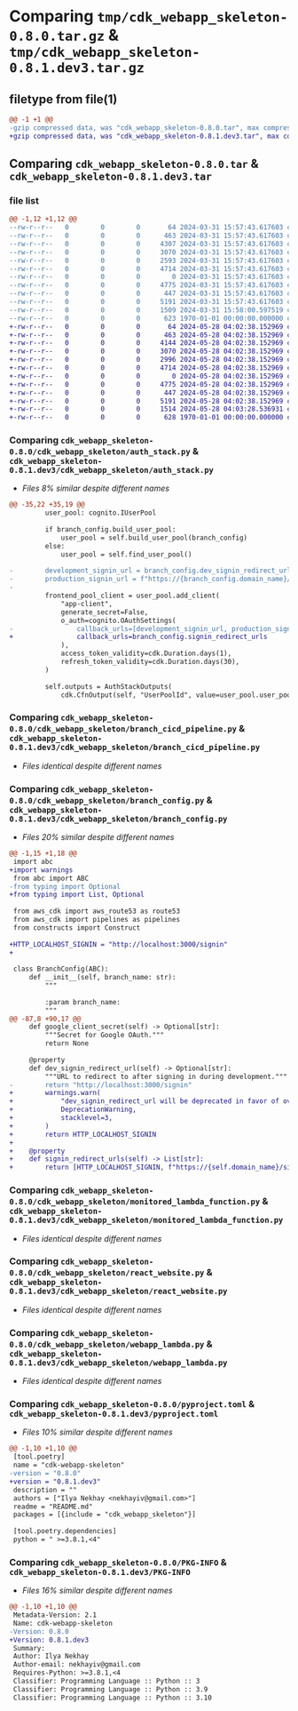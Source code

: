 # Comparing `tmp/cdk_webapp_skeleton-0.8.0.tar.gz` & `tmp/cdk_webapp_skeleton-0.8.1.dev3.tar.gz`

## filetype from file(1)

```diff
@@ -1 +1 @@
-gzip compressed data, was "cdk_webapp_skeleton-0.8.0.tar", max compression
+gzip compressed data, was "cdk_webapp_skeleton-0.8.1.dev3.tar", max compression
```

## Comparing `cdk_webapp_skeleton-0.8.0.tar` & `cdk_webapp_skeleton-0.8.1.dev3.tar`

### file list

```diff
@@ -1,12 +1,12 @@
--rw-r--r--   0        0        0       64 2024-03-31 15:57:43.617603 cdk_webapp_skeleton-0.8.0/README.md
--rw-r--r--   0        0        0      463 2024-03-31 15:57:43.617603 cdk_webapp_skeleton-0.8.0/cdk_webapp_skeleton/__init__.py
--rw-r--r--   0        0        0     4307 2024-03-31 15:57:43.617603 cdk_webapp_skeleton-0.8.0/cdk_webapp_skeleton/auth_stack.py
--rw-r--r--   0        0        0     3070 2024-03-31 15:57:43.617603 cdk_webapp_skeleton-0.8.0/cdk_webapp_skeleton/branch_cicd_pipeline.py
--rw-r--r--   0        0        0     2593 2024-03-31 15:57:43.617603 cdk_webapp_skeleton-0.8.0/cdk_webapp_skeleton/branch_config.py
--rw-r--r--   0        0        0     4714 2024-03-31 15:57:43.617603 cdk_webapp_skeleton-0.8.0/cdk_webapp_skeleton/monitored_lambda_function.py
--rw-r--r--   0        0        0        0 2024-03-31 15:57:43.617603 cdk_webapp_skeleton-0.8.0/cdk_webapp_skeleton/py.typed
--rw-r--r--   0        0        0     4775 2024-03-31 15:57:43.617603 cdk_webapp_skeleton-0.8.0/cdk_webapp_skeleton/react_website.py
--rw-r--r--   0        0        0      447 2024-03-31 15:57:43.617603 cdk_webapp_skeleton-0.8.0/cdk_webapp_skeleton/test_utils.py
--rw-r--r--   0        0        0     5191 2024-03-31 15:57:43.617603 cdk_webapp_skeleton-0.8.0/cdk_webapp_skeleton/webapp_lambda.py
--rw-r--r--   0        0        0     1509 2024-03-31 15:58:00.597519 cdk_webapp_skeleton-0.8.0/pyproject.toml
--rw-r--r--   0        0        0      623 1970-01-01 00:00:00.000000 cdk_webapp_skeleton-0.8.0/PKG-INFO
+-rw-r--r--   0        0        0       64 2024-05-28 04:02:38.152969 cdk_webapp_skeleton-0.8.1.dev3/README.md
+-rw-r--r--   0        0        0      463 2024-05-28 04:02:38.152969 cdk_webapp_skeleton-0.8.1.dev3/cdk_webapp_skeleton/__init__.py
+-rw-r--r--   0        0        0     4144 2024-05-28 04:02:38.152969 cdk_webapp_skeleton-0.8.1.dev3/cdk_webapp_skeleton/auth_stack.py
+-rw-r--r--   0        0        0     3070 2024-05-28 04:02:38.152969 cdk_webapp_skeleton-0.8.1.dev3/cdk_webapp_skeleton/branch_cicd_pipeline.py
+-rw-r--r--   0        0        0     2996 2024-05-28 04:02:38.152969 cdk_webapp_skeleton-0.8.1.dev3/cdk_webapp_skeleton/branch_config.py
+-rw-r--r--   0        0        0     4714 2024-05-28 04:02:38.152969 cdk_webapp_skeleton-0.8.1.dev3/cdk_webapp_skeleton/monitored_lambda_function.py
+-rw-r--r--   0        0        0        0 2024-05-28 04:02:38.152969 cdk_webapp_skeleton-0.8.1.dev3/cdk_webapp_skeleton/py.typed
+-rw-r--r--   0        0        0     4775 2024-05-28 04:02:38.152969 cdk_webapp_skeleton-0.8.1.dev3/cdk_webapp_skeleton/react_website.py
+-rw-r--r--   0        0        0      447 2024-05-28 04:02:38.152969 cdk_webapp_skeleton-0.8.1.dev3/cdk_webapp_skeleton/test_utils.py
+-rw-r--r--   0        0        0     5191 2024-05-28 04:02:38.152969 cdk_webapp_skeleton-0.8.1.dev3/cdk_webapp_skeleton/webapp_lambda.py
+-rw-r--r--   0        0        0     1514 2024-05-28 04:03:28.536931 cdk_webapp_skeleton-0.8.1.dev3/pyproject.toml
+-rw-r--r--   0        0        0      628 1970-01-01 00:00:00.000000 cdk_webapp_skeleton-0.8.1.dev3/PKG-INFO
```

### Comparing `cdk_webapp_skeleton-0.8.0/cdk_webapp_skeleton/auth_stack.py` & `cdk_webapp_skeleton-0.8.1.dev3/cdk_webapp_skeleton/auth_stack.py`

 * *Files 8% similar despite different names*

```diff
@@ -35,22 +35,19 @@
         user_pool: cognito.IUserPool
 
         if branch_config.build_user_pool:
             user_pool = self.build_user_pool(branch_config)
         else:
             user_pool = self.find_user_pool()
 
-        development_signin_url = branch_config.dev_signin_redirect_url
-        production_signin_url = f"https://{branch_config.domain_name}/signin"
-
         frontend_pool_client = user_pool.add_client(
             "app-client",
             generate_secret=False,
             o_auth=cognito.OAuthSettings(
-                callback_urls=[development_signin_url, production_signin_url]
+                callback_urls=branch_config.signin_redirect_urls
             ),
             access_token_validity=cdk.Duration.days(1),
             refresh_token_validity=cdk.Duration.days(30),
         )
 
         self.outputs = AuthStackOutputs(
             cdk.CfnOutput(self, "UserPoolId", value=user_pool.user_pool_id),
```

### Comparing `cdk_webapp_skeleton-0.8.0/cdk_webapp_skeleton/branch_cicd_pipeline.py` & `cdk_webapp_skeleton-0.8.1.dev3/cdk_webapp_skeleton/branch_cicd_pipeline.py`

 * *Files identical despite different names*

### Comparing `cdk_webapp_skeleton-0.8.0/cdk_webapp_skeleton/branch_config.py` & `cdk_webapp_skeleton-0.8.1.dev3/cdk_webapp_skeleton/branch_config.py`

 * *Files 20% similar despite different names*

```diff
@@ -1,15 +1,18 @@
 import abc
+import warnings
 from abc import ABC
-from typing import Optional
+from typing import List, Optional
 
 from aws_cdk import aws_route53 as route53
 from aws_cdk import pipelines as pipelines
 from constructs import Construct
 
+HTTP_LOCALHOST_SIGNIN = "http://localhost:3000/signin"
+
 
 class BranchConfig(ABC):
     def __init__(self, branch_name: str):
         """
 
         :param branch_name:
         """
@@ -87,8 +90,17 @@
     def google_client_secret(self) -> Optional[str]:
         """Secret for Google OAuth."""
         return None
 
     @property
     def dev_signin_redirect_url(self) -> Optional[str]:
         """URL to redirect to after signing in during development."""
-        return "http://localhost:3000/signin"
+        warnings.warn(
+            "dev_signin_redirect_url will be deprecated in favor of overriding signin_redirect_urls",
+            DeprecationWarning,
+            stacklevel=3,
+        )
+        return HTTP_LOCALHOST_SIGNIN
+
+    @property
+    def signin_redirect_urls(self) -> List[str]:
+        return [HTTP_LOCALHOST_SIGNIN, f"https://{self.domain_name}/signin"]
```

### Comparing `cdk_webapp_skeleton-0.8.0/cdk_webapp_skeleton/monitored_lambda_function.py` & `cdk_webapp_skeleton-0.8.1.dev3/cdk_webapp_skeleton/monitored_lambda_function.py`

 * *Files identical despite different names*

### Comparing `cdk_webapp_skeleton-0.8.0/cdk_webapp_skeleton/react_website.py` & `cdk_webapp_skeleton-0.8.1.dev3/cdk_webapp_skeleton/react_website.py`

 * *Files identical despite different names*

### Comparing `cdk_webapp_skeleton-0.8.0/cdk_webapp_skeleton/webapp_lambda.py` & `cdk_webapp_skeleton-0.8.1.dev3/cdk_webapp_skeleton/webapp_lambda.py`

 * *Files identical despite different names*

### Comparing `cdk_webapp_skeleton-0.8.0/pyproject.toml` & `cdk_webapp_skeleton-0.8.1.dev3/pyproject.toml`

 * *Files 10% similar despite different names*

```diff
@@ -1,10 +1,10 @@
 [tool.poetry]
 name = "cdk-webapp-skeleton"
-version = "0.8.0"
+version = "0.8.1.dev3"
 description = ""
 authors = ["Ilya Nekhay <nekhayiv@gmail.com>"]
 readme = "README.md"
 packages = [{include = "cdk_webapp_skeleton"}]
 
 [tool.poetry.dependencies]
 python = " >=3.8.1,<4"
```

### Comparing `cdk_webapp_skeleton-0.8.0/PKG-INFO` & `cdk_webapp_skeleton-0.8.1.dev3/PKG-INFO`

 * *Files 16% similar despite different names*

```diff
@@ -1,10 +1,10 @@
 Metadata-Version: 2.1
 Name: cdk-webapp-skeleton
-Version: 0.8.0
+Version: 0.8.1.dev3
 Summary: 
 Author: Ilya Nekhay
 Author-email: nekhayiv@gmail.com
 Requires-Python: >=3.8.1,<4
 Classifier: Programming Language :: Python :: 3
 Classifier: Programming Language :: Python :: 3.9
 Classifier: Programming Language :: Python :: 3.10
```

